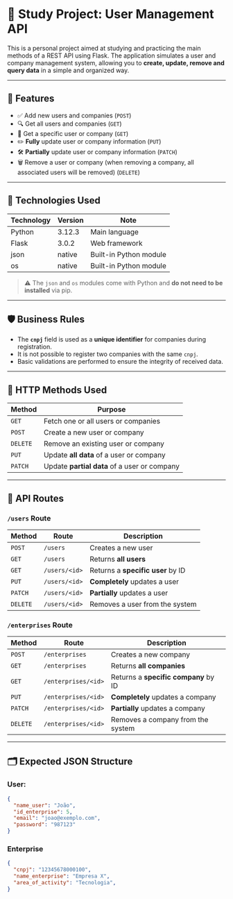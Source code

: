 # 🧠 Study Project: User Management API

This is a personal project aimed at studying and practicing the main methods of a REST API using Flask. The application simulates a user and company management system, allowing you to **create, update, remove and query data** in a simple and organized way.

---

## 🚀 Features

- ✅ Add new users and companies (`POST`)
- 🔍 Get all users and companies (`GET`)
- 🔎 Get a specific user or company (`GET`) 
- ✏️ **Fully** update user or company information (`PUT`)
- 🛠️ **Partially** update user or company information (`PATCH`)
- 🗑️ Remove a user or company (when removing a company, all associated users will be removed) (`DELETE`)

---

## 🐍 Technologies Used

| Technology | Version | Note                       |
|------------|---------|----------------------------|
| Python     | 3.12.3  | Main language             |
| Flask      | 3.0.2   | Web framework             |
| json       | native  | Built-in Python module     |
| os         | native  | Built-in Python module     |

> ⚠️ The `json` and `os` modules come with Python and **do not need to be installed** via pip.

---

## 🛡️ Business Rules

- The **`cnpj`** field is used as a **unique identifier** for companies during registration.
- It is not possible to register two companies with the same `cnpj`.
- Basic validations are performed to ensure the integrity of received data.

---

## 📡 HTTP Methods Used

| Method  | Purpose                                    |
|---------|-------------------------------------------|
| `GET`   | Fetch one or all users or companies       |
| `POST`  | Create a new user or company              |
| `DELETE`| Remove an existing user or company        |
| `PUT`   | Update **all data** of a user or company  |
| `PATCH` | Update **partial data** of a user or company|

---

## 🔀 API Routes

### `/users` Route

| Method   | Route           | Description                               |
|----------|-----------------|------------------------------------------|
| `POST`   | `/users`        | Creates a new user                       |
| `GET`    | `/users`        | Returns **all users**                    |
| `GET`    | `/users/<id>`   | Returns a **specific user** by ID        |
| `PUT`    | `/users/<id>`   | **Completely** updates a user            |
| `PATCH`  | `/users/<id>`   | **Partially** updates a user             |
| `DELETE` | `/users/<id>`   | Removes a user from the system           |

### `/enterprises` Route

| Method   | Route              | Description                               |
|----------|-------------------|------------------------------------------|
| `POST`   | `/enterprises`    | Creates a new company                     |
| `GET`    | `/enterprises`    | Returns **all companies**                 |
| `GET`    | `/enterprises/<id>` | Returns a **specific company** by ID    |
| `PUT`    | `/enterprises/<id>` | **Completely** updates a company        |
| `PATCH`  | `/enterprises/<id>` | **Partially** updates a company         |
| `DELETE` | `/enterprises/<id>` | Removes a company from the system       |
---

## 🗂️ Expected JSON Structure

### User:
```json
{
  "name_user": "João",
  "id_enterprise": 5,
  "email": "joao@exemplo.com",
  "password": "987123"
}
```
### Enterprise
```json
{
  "cnpj": "12345678000100",
  "name_enterprise": "Empresa X",
  "area_of_activity": "Tecnologia",
}
```
